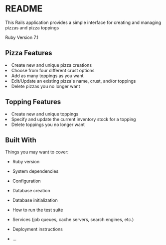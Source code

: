 # README

This Rails application provides a simple interface for creating and managing pizzas and pizza toppings

Ruby Version 7.1

<h2>Pizza Features</h2>
  <li>Create new and unique pizza creations</li>
  <li>Choose from four different crust options</li>
  <li>Add as many toppings as you want</li>
  <li>Edit/Update an existing pizza's name, crust, and/or toppings</li>
  <li>Delete pizzas you no longer want</li>

<h2>Topping Features</h2>
  <li>Create new and unique toppings</li>
  <li>Specify and update the current inventory stock for a topping</li>
  <li>Delete toppings you no longer want</li>

<h2>Built With</h2>

Things you may want to cover:

* Ruby version

* System dependencies

* Configuration

* Database creation

* Database initialization

* How to run the test suite

* Services (job queues, cache servers, search engines, etc.)

* Deployment instructions

* ...
